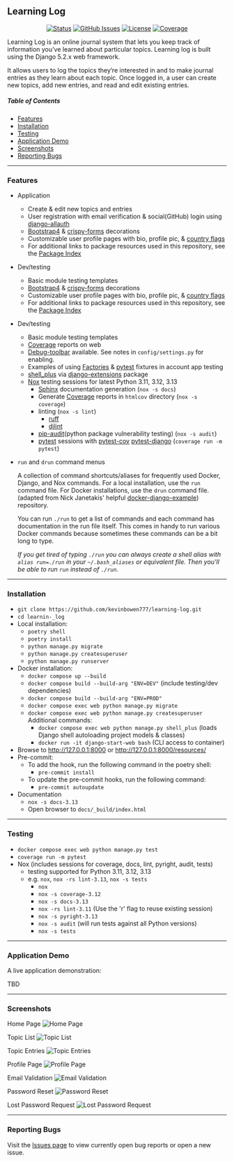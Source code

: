 ## Learning Log

<div align="center">

  [![Status](https://img.shields.io/badge/status-active-success.svg)]()
  [![GitHub Issues](https://img.shields.io/github/issues/kevinbowen777/learning-log.svg)](https://github.com/kevinbowen777/learning-log/issues)
  [![License](https://img.shields.io/badge/license-MIT-blue.svg)](/LICENSE)
  [![Coverage](https://img.shields.io/endpoint?url=https://gist.githubusercontent.com/kevinbowen777/1b8d6716b7f58c04ede2b6620dd8ff62/raw/learning-log_covbadge.json)](https://kevinbowen777.github.io/learning-log/)

</div>

Learning Log is an online journal system that lets you keep track of information you’ve learned about particular topics. Learning log is built using the Django 5.2.x web framework.
<p>
It allows users to log the topics they’re interested in and to make journal entries as
they learn about each topic. Once logged in, a user can create new topics, add new entries, and read and edit existing entries.</p>

##### Table of Contents
 - [Features](#features)
 - [Installation](#installation)
 - [Testing](#testing)
 - [Application Demo](#application-demo)
 - [Screenshots](#screenshots)
 - [Reporting Bugs](#reporting-bugs)

---

### Features

 - Application
     - Create & edit new topics and entries
     - User registration with email verification & social(GitHub) login using [django-allauth](https://pypi.org/project/django-allauth/)
     - [Bootstrap4](https://pypi.org/project/django-bootstrap4/) & [crispy-forms](https://pypi.org/project/django-crispy-forms/) decorations
     - Customizable user profile pages with bio, profile pic, & [country flags](https://pypi.python.org/pypi/django-countries)
     - For additional links to package resources used in this repository, see the [Package Index](docs/package_index.md)
 - Dev/testing
     - Basic module testing templates
     - [Bootstrap4](https://pypi.org/project/django-bootstrap4/) & [crispy-forms](https://pypi.org/project/django-crispy-forms/) decorations
     - Customizable user profile pages with bio, profile pic, & [country flags](https://pypi.python.org/pypi/django-countries)
     - For additional links to package resources used in this repository, see the [Package Index](docs/package_index.md)
 - Dev/testing
     - Basic module testing templates
     - [Coverage](https://kevinbowen777.github.io/learning-log/) reports on web
     - [Debug-toolbar](https://pypi.org/project/django-debug-toolbar/) available. See notes in `config/settings.py` for enabling.
     - Examples of using [Factories](https://pypi.org/project/factory-boy/) & [pytest](https://pypi.org/project/pytest/) fixtures in account app testing
     - [shell_plus](https://django-extensions.readthedocs.io/en/latest/shell_plus.html) via [django-extensions](https://pypi.python.org/pypi/django-extensions/) package
     - [Nox](https://pypi.org/project/nox/) testing sessions for latest Python 3.11, 3.12, 3.13
         - [Sphinx](https://pypi.org/project/Sphinx/) documentation generation (`nox -s docs`)
         - Generate [Coverage](https://pypi.org/project/coverage/) reports in `htmlcov` directory (`nox -s coverage`)
         - linting (`nox -s lint`)
             - [ruff](https://pypi.org/project/ruff/)
             - [djlint](https://pypi.org/project/djlint/)
         - [pip-audit](https://pypi.org/project/pip-audit/)(python package vulnerability testing) (`nox -s audit`)
         - [pytest](https://docs.pytest.org/en/latest/) sessions with
           [pytest-cov](https://pypi.org/project/pytest-cov/)
           [pytest-django](https://pypi.org/project/pytest-django/) (`coverage run -m pytest`)
  - `run` and `drun` command menus

    A collection of command shortcuts/aliases for frequently used Docker,
    Django, and Nox commands. For a local installation, use the `run` command
    file. For Docker installations, use the `drun` command file.
    (adapted from Nick Janetakis' helpful [docker-django-example](https://github.com/nickjj/docker-django-example)) repository.

    You can run `./run` to get a list of commands and each command has documentation in the run file itself. This comes in handy to run various Docker commands because sometimes these commands can be a bit long to type.

    *If you get tired of typing `./run` you can always create a shell alias with
`alias run=./run` in your `~/.bash_aliases` or equivalent file. Then you'll be
able to run `run` instead of `./run`.*

---

### Installation
 - `git clone https://github.com/kevinbowen777/learning-log.git`
 - `cd learnin-_log`
 - Local installation:
     - `poetry shell`
     - `poetry install`
     - `python manage.py migrate`
     - `python manage.py createsuperuser`
     - `python manage.py runserver`
 - Docker installation:
     - `docker compose up --build`
     - `docker compose build --build-arg "ENV=DEV"` (include testing/dev dependencies)
     - `docker compose build --build-arg "ENV=PROD"`
     - `docker compose exec web python manage.py migrate`
     - `docker compose exec web python manage.py createsuperuser`
     Additional commands:
       - `docker compose exec web python manage.py shell_plus`
         (loads Django shell autoloading project models & classes)
       - `docker run -it django-start-web bash`
         (CLI access to container)
 - Browse to http://127.0.0.1:8000 or http://127.0.0.1:8000/resources/
 - Pre-commit:
     - To add the hook, run the following command in the poetry shell:
         - `pre-commit install`
     - To update the pre-commit hooks, run the following command:
         - `pre-commit autoupdate`
 - Documentation
     - `nox -s docs-3.13`
     - Open browser to `docs/_build/index.html`

---

### Testing
 - `docker compose exec web python manage.py test`
 - `coverage run -m pytest`
 - Nox (includes sessions for coverage, docs, lint, pyright, audit, tests)
     - testing supported for Python 3.11, 3.12, 3.13
     - e.g. `nox`, `nox -rs lint-3.13`, `nox -s tests`
       - `nox`
       - `nox -s coverage-3.12`
       - `nox -s docs-3.13`
       - `nox -rs lint-3.11` (Use the 'r' flag to reuse existing session)
       - `nox -s pyright-3.13`
       - `nox -s audit` (will run tests against all Python versions)
       - `nox -s tests`

---

### Application Demo

A live application demonstration:

TBD

---

### Screenshots
Home Page
![Home Page](images/learning_log_home.png)

Topic List
![Topic List](images/learning_log_topics.png)

Topic Entries
![Topic Entries](images/learning_log_topic_entries.png)

Profile Page
![Profile Page](images/learning_log_profile.png)

Email Validation
![Email Validation](images/learning_log_email.png)

Password Reset
![Password Reset](images/learning_log_change_password.png)

Lost Password Request
![Lost Password Request](images/learning_forgot_password.png)

---

### Reporting Bugs

   Visit the [Issues page](https://github.com/kevinbowen777/learning-log/issues)
      to view currently open bug reports or open a new issue.

